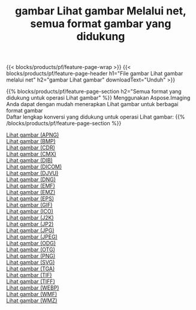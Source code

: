 ﻿---
title: gambar Lihat gambar Melalui net, semua format gambar yang didukung 
weight: 3920
url: /id/net/viewer 
lang: id
langdirlevel: 2
locales: zh-hans,ja,it,ru,de,es,fr,nl,id,lt,pl,pt,vi,tr,ko,zh-hant,ar,hi,th,sv,cs,uk,he
description: Menggunakan Aspose.Imaging Anda dapat dengan mudah Lihat gambar gambar Via net
---

{{< blocks/products/pf/feature-page-wrap >}}
{{< blocks/products/pf/feature-page-header h1="File gambar Lihat gambar melalui net" h2="gambar Lihat gambar" downloadText="Unduh" >}}


{{% blocks/products/pf/feature-page-section  h2="Semua format yang didukung untuk operasi Lihat gambar" %}}
Menggunakan Aspose.Imaging Anda dapat dengan mudah menerapkan Lihat gambar untuk berbagai format gambar
<br/>
Daftar lengkap konversi yang didukung untuk operasi Lihat gambar:
{{% /blocks/products/pf/feature-page-section %}}
<div class="container-fluid productfamilypage bg-gray">
    <div class="convertypes bg-gray agp-content section">
        <div class="container">
		<div class="row other-converters">
		    <div class='col-md-2 other-converter remove-lp remove-rp'><a href="/imaging/id/net/viewer/apng" >Lihat gambar (APNG)</a></div><div class='col-md-2 other-converter remove-lp remove-rp'><a href="/imaging/id/net/viewer/bmp" >Lihat gambar (BMP)</a></div><div class='col-md-2 other-converter remove-lp remove-rp'><a href="/imaging/id/net/viewer/cdr" >Lihat gambar (CDR)</a></div><div class='col-md-2 other-converter remove-lp remove-rp'><a href="/imaging/id/net/viewer/cmx" >Lihat gambar (CMX)</a></div><div class='col-md-2 other-converter remove-lp remove-rp'><a href="/imaging/id/net/viewer/dib" >Lihat gambar (DIB)</a></div><div class='col-md-2 other-converter remove-lp remove-rp'><a href="/imaging/id/net/viewer/dicom" >Lihat gambar (DICOM)</a></div><div class='col-md-2 other-converter remove-lp remove-rp'><a href="/imaging/id/net/viewer/djvu" >Lihat gambar (DJVU)</a></div><div class='col-md-2 other-converter remove-lp remove-rp'><a href="/imaging/id/net/viewer/dng" >Lihat gambar (DNG)</a></div><div class='col-md-2 other-converter remove-lp remove-rp'><a href="/imaging/id/net/viewer/emf" >Lihat gambar (EMF)</a></div><div class='col-md-2 other-converter remove-lp remove-rp'><a href="/imaging/id/net/viewer/emz" >Lihat gambar (EMZ)</a></div><div class='col-md-2 other-converter remove-lp remove-rp'><a href="/imaging/id/net/viewer/eps" >Lihat gambar (EPS)</a></div><div class='col-md-2 other-converter remove-lp remove-rp'><a href="/imaging/id/net/viewer/gif" >Lihat gambar (GIF)</a></div><div class='col-md-2 other-converter remove-lp remove-rp'><a href="/imaging/id/net/viewer/ico" >Lihat gambar (ICO)</a></div><div class='col-md-2 other-converter remove-lp remove-rp'><a href="/imaging/id/net/viewer/j2k" >Lihat gambar (J2K)</a></div><div class='col-md-2 other-converter remove-lp remove-rp'><a href="/imaging/id/net/viewer/jp2" >Lihat gambar (JP2)</a></div><div class='col-md-2 other-converter remove-lp remove-rp'><a href="/imaging/id/net/viewer/jpg" >Lihat gambar (JPG)</a></div><div class='col-md-2 other-converter remove-lp remove-rp'><a href="/imaging/id/net/viewer/jpeg" >Lihat gambar (JPEG)</a></div><div class='col-md-2 other-converter remove-lp remove-rp'><a href="/imaging/id/net/viewer/odg" >Lihat gambar (ODG)</a></div><div class='col-md-2 other-converter remove-lp remove-rp'><a href="/imaging/id/net/viewer/otg" >Lihat gambar (OTG)</a></div><div class='col-md-2 other-converter remove-lp remove-rp'><a href="/imaging/id/net/viewer/png" >Lihat gambar (PNG)</a></div><div class='col-md-2 other-converter remove-lp remove-rp'><a href="/imaging/id/net/viewer/svg" >Lihat gambar (SVG)</a></div><div class='col-md-2 other-converter remove-lp remove-rp'><a href="/imaging/id/net/viewer/tga" >Lihat gambar (TGA)</a></div><div class='col-md-2 other-converter remove-lp remove-rp'><a href="/imaging/id/net/viewer/tif" >Lihat gambar (TIF)</a></div><div class='col-md-2 other-converter remove-lp remove-rp'><a href="/imaging/id/net/viewer/tiff" >Lihat gambar (TIFF)</a></div><div class='col-md-2 other-converter remove-lp remove-rp'><a href="/imaging/id/net/viewer/webp" >Lihat gambar (WEBP)</a></div><div class='col-md-2 other-converter remove-lp remove-rp'><a href="/imaging/id/net/viewer/wmf" >Lihat gambar (WMF)</a></div><div class='col-md-2 other-converter remove-lp remove-rp'><a href="/imaging/id/net/viewer/wmz" >Lihat gambar (WMZ)</a></div>
                </div>
        </div>
    </div>
</div>
<br/>
